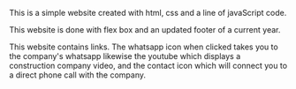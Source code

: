 This is a simple website created with html, css and a line of javaScript code.

This website is done with flex box and an updated footer of a current year.

This website contains links. 
The whatsapp icon when clicked takes you to the company's whatsapp likewise the youtube which displays a construction company video, and the contact icon which will connect you to a direct phone call with the company.
